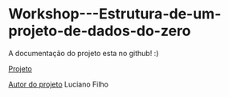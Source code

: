 # Workshop---Estrutura-de-um-projeto-de-dados-do-zero

A documentação do projeto esta no github! :)

[Projeto](https://keitarods.github.io/Workshop---Estrutura-de-um-projeto-de-dados-do-zero)

[Autor do projeto](https://github.com/lvgalvao) Luciano Filho